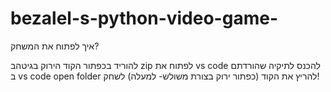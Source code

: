 ﻿# bezalel-s-python-video-game-

 איך לפתוח את המשחק?

 להוריד בכפתור הקוד הירוק בגיטהב zip
 לפתוח את vs code
 להכנס לתיקיה שהורדתם ב vs code open folder
 להריץ את הקוד (כפתור ירוק בצורת משולש- למעלה)
 לשחק!
